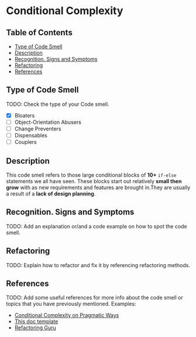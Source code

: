 # Conditional Complexity

## Table of Contents

- [Type of Code Smell](#type-of-code-smell)
- [Description](#description)
- [Recognition. Signs and Symptoms](#recognition-signs-and-symptoms)
- [Refactoring](#refactoring)
- [References](#references)

## Type of Code Smell

TODO: Check the type of your Code smell.

- [x] Bloaters
- [ ] Object-Orientation Abusers
- [ ] Change Preventers
- [ ] Dispensables
- [ ] Couplers

## Description

This code smell refers to those large conditional blocks of **10+** `if-else` statements we all have seen. These blocks start out relatively **small then grow** with as new requirements and features are brought in.They are usually a result of a **lack of design planning**.

## Recognition. Signs and Symptoms

TODO: Add an explanation or/and a code example on how to spot the code smell.

## Refactoring

TODO: Explain how to refactor and fix it by referencing refactoring methods.

## References

TODO: Add some useful references for more info about the code smell or topics that you have previously mentioned. Examples:

- [Conditional Complexity on Pragmatic Ways](https://www.pragmaticways.com/31-code-smells-you-must-know/#17_Conditional_Complexity)
- [This doc template](https://gist.github.com/reymon359/1dbeab82c0323cc2d6e0d010ba71ebe4)
- [Refactoring Guru](<Link to your code smell in refactoring.guru>)
